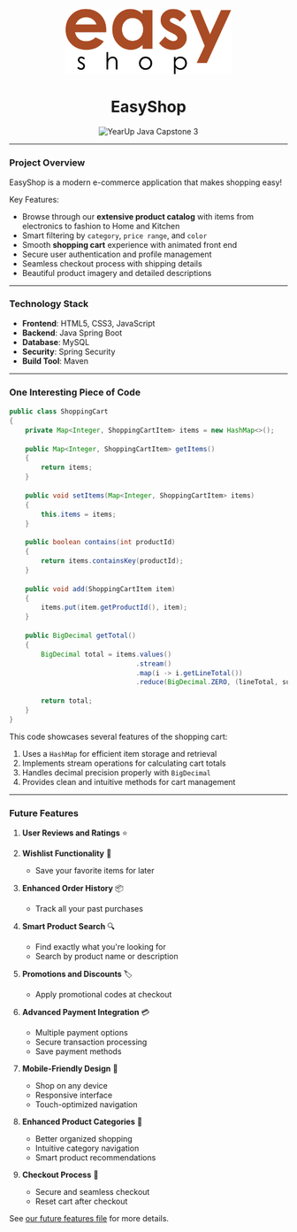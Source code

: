 <p align="center">
  <img src="src/main/resources/static/images/logo.png" alt="EasyShop Logo" width="300"/>
</p>

<h1 align="center">EasyShop</h1>

<p align="center">
    <img src="https://img.shields.io/badge/YearUp%20Java%20Capstone%203-blueviolet?style=for-the-badge" alt="YearUp Java Capstone 3" />
</p>

---

### Project Overview

EasyShop is a modern e-commerce application that makes shopping easy!

Key Features:
- Browse through our **extensive product catalog** with items from electronics to fashion to Home and Kitchen
- Smart filtering by `category`, `price range`, and `color` 
- Smooth **shopping cart** experience with animated front end
- Secure user authentication and profile management
- Seamless checkout process with shipping details
- Beautiful product imagery and detailed descriptions


---

### Technology Stack

- **Frontend**: HTML5, CSS3, JavaScript
- **Backend**: Java Spring Boot
- **Database**: MySQL
- **Security**: Spring Security
- **Build Tool**: Maven

---

### One Interesting Piece of Code


```java
public class ShoppingCart
{
    private Map<Integer, ShoppingCartItem> items = new HashMap<>();

    public Map<Integer, ShoppingCartItem> getItems()
    {
        return items;
    }

    public void setItems(Map<Integer, ShoppingCartItem> items)
    {
        this.items = items;
    }

    public boolean contains(int productId)
    {
        return items.containsKey(productId);
    }

    public void add(ShoppingCartItem item)
    {
        items.put(item.getProductId(), item);
    }

    public BigDecimal getTotal()
    {
        BigDecimal total = items.values()
                                .stream()
                                .map(i -> i.getLineTotal())
                                .reduce(BigDecimal.ZERO, (lineTotal, subTotal) -> subTotal.add(lineTotal));

        return total;
    }
}
```

This code showcases several features of the shopping cart:
1. Uses a `HashMap` for efficient item storage and retrieval
2. Implements stream operations for calculating cart totals
3. Handles decimal precision properly with `BigDecimal`
4. Provides clean and intuitive methods for cart management

---

### Future Features


1. **User Reviews and Ratings** ⭐

2. **Wishlist Functionality** 💝
   - Save your favorite items for later

3. **Enhanced Order History** 📦
   - Track all your past purchases

4. **Smart Product Search** 🔍
   - Find exactly what you're looking for
   - Search by product name or description

5. **Promotions and Discounts** 🏷️
   - Apply promotional codes at checkout

6. **Advanced Payment Integration** 💳
   - Multiple payment options
   - Secure transaction processing
   - Save payment methods

7. **Mobile-Friendly Design** 📱
   - Shop on any device
   - Responsive interface
   - Touch-optimized navigation

8. **Enhanced Product Categories** 📑
   - Better organized shopping
   - Intuitive category navigation
   - Smart product recommendations
   
9. **Checkout Process** 🛒
    - Secure and seamless checkout
    - Reset cart after checkout

See [our future features file](FUTURE.md) for more details.
